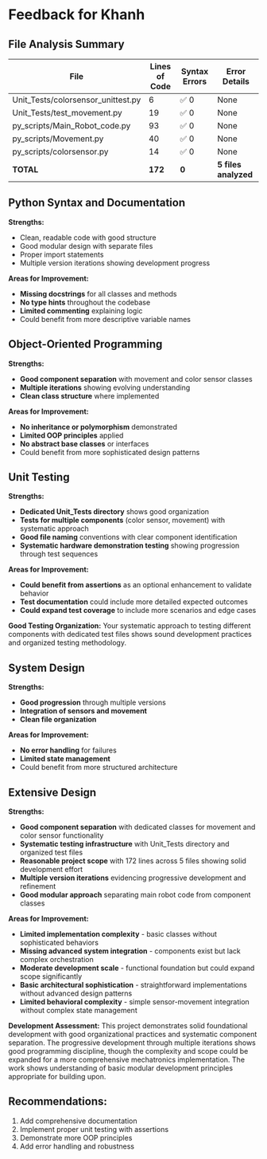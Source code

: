 # Feedback for Khanh

## File Analysis Summary

| File | Lines of Code | Syntax Errors | Error Details |
|------|---------------|---------------|---------------|
| Unit_Tests/colorsensor_unittest.py | 6 | ✅ 0 | None |
| Unit_Tests/test_movement.py | 19 | ✅ 0 | None |
| py_scripts/Main_Robot_code.py | 93 | ✅ 0 | None |
| py_scripts/Movement.py | 40 | ✅ 0 | None |
| py_scripts/colorsensor.py | 14 | ✅ 0 | None |
| **TOTAL** | **172** | **0** | **5 files analyzed** |

## Python Syntax and Documentation

**Strengths:**
- Clean, readable code with good structure
- Good modular design with separate files
- Proper import statements
- Multiple version iterations showing development progress

**Areas for Improvement:**
- **Missing docstrings** for all classes and methods
- **No type hints** throughout the codebase
- **Limited commenting** explaining logic
- Could benefit from more descriptive variable names

## Object-Oriented Programming

**Strengths:**
- **Good component separation** with movement and color sensor classes
- **Multiple iterations** showing evolving understanding
- **Clean class structure** where implemented

**Areas for Improvement:**
- **No inheritance or polymorphism** demonstrated
- **Limited OOP principles** applied
- **No abstract base classes** or interfaces
- Could benefit from more sophisticated design patterns

## Unit Testing

**Strengths:**
- **Dedicated Unit_Tests directory** shows good organization
- **Tests for multiple components** (color sensor, movement) with systematic approach
- **Good file naming** conventions with clear component identification
- **Systematic hardware demonstration testing** showing progression through test sequences

**Areas for Improvement:**
- **Could benefit from assertions** as an optional enhancement to validate behavior
- **Test documentation** could include more detailed expected outcomes
- **Could expand test coverage** to include more scenarios and edge cases

**Good Testing Organization:**
Your systematic approach to testing different components with dedicated test files shows sound development practices and organized testing methodology.

## System Design

**Strengths:**
- **Good progression** through multiple versions
- **Integration of sensors and movement**
- **Clean file organization**

**Areas for Improvement:**
- **No error handling** for failures
- **Limited state management**
- Could benefit from more structured architecture

## Extensive Design

**Strengths:**
- **Good component separation** with dedicated classes for movement and color sensor functionality
- **Systematic testing infrastructure** with Unit_Tests directory and organized test files
- **Reasonable project scope** with 172 lines across 5 files showing solid development effort
- **Multiple version iterations** evidencing progressive development and refinement
- **Good modular approach** separating main robot code from component classes

**Areas for Improvement:**
- **Limited implementation complexity** - basic classes without sophisticated behaviors
- **Missing advanced system integration** - components exist but lack complex orchestration
- **Moderate development scale** - functional foundation but could expand scope significantly
- **Basic architectural sophistication** - straightforward implementations without advanced design patterns
- **Limited behavioral complexity** - simple sensor-movement integration without complex state management

**Development Assessment:**
This project demonstrates solid foundational development with good organizational practices and systematic component separation. The progressive development through multiple iterations shows good programming discipline, though the complexity and scope could be expanded for a more comprehensive mechatronics implementation. The work shows understanding of basic modular development principles appropriate for building upon.

## Recommendations:
1. Add comprehensive documentation
2. Implement proper unit testing with assertions
3. Demonstrate more OOP principles
4. Add error handling and robustness
